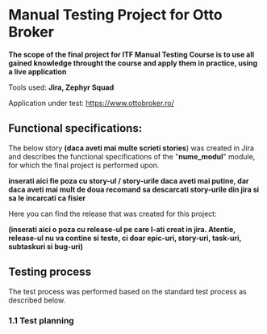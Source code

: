 <h1>Manual Testing Project for Otto Broker</h1>



__The scope of the final project for ITF Manual Testing Course is to use all gained knowledge throught the course and apply them in practice, using a live application__



Tools used: __Jira, Zephyr Squad__

Application under test:  https://www.ottobroker.ro/


<h2>Functional specifications:</h2>

The below story **(daca aveti mai multe scrieti stories**) was created in Jira and describes the functional specifications of the "**nume_modul**" module, for which the final project is performed upon.

**inserati aici fie poza cu story-ul / story-urile daca aveti mai putine, dar daca aveti mai mult de doua recomand sa descarcati story-urile din jira si sa le incarcati ca fisier**

Here you can find the release that was created for this project:



**(inserati aici o poza cu release-ul pe care l-ati creat in jira. Atentie, release-ul nu va contine si teste, ci doar epic-uri, story-uri, task-uri, subtaskuri si bug-uri)**


<h2>Testing process</h2>

The test process was performed based on the standard test process as described below.

<h3>1.1 Test planning</h3>


















